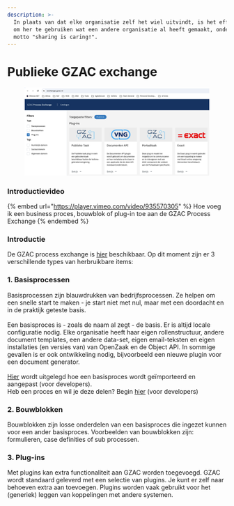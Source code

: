 ```yaml
---
description: >-
  In plaats van dat elke organisatie zelf het wiel uitvindt, is het efficiënter
  om her te gebruiken wat een andere organisatie al heeft gemaakt, onder het
  motto "sharing is caring!".
---
```


# Publieke GZAC exchange

<figure><img src="../.gitbook/assets/image (1) (1).png" alt=""><figcaption></figcaption></figure>

### Introductievideo

{% embed url="https://player.vimeo.com/video/935570305" %}
Hoe voeg ik een business proces, bouwblok of plug-in toe aan de GZAC Process Exchange
{% endembed %}

### Introductie

De GZAC process exchange is [hier](https://exchange.gzac.nl/) beschikbaar. Op dit moment zijn er 3 verschillende types van herbruikbare items:

### 1. Basisprocessen

Basisprocessen zijn blauwdrukken van bedrijfsprocessen. Ze helpen om een snelle start te maken - je start niet met nul, maar met een doordacht en in de praktijk geteste basis.\
\
Een basisproces is - zoals de naam al zegt - de basis. Er is altijd locale configuratie nodig. Elke organisatie heeft haar eigen rollenstructuur, andere document templates, een andere data-set, eigen email-teksten en eigen installaties (en versies van) van OpenZaak en de Object API. In sommige gevallen is er ook ontwikkeling nodig, bijvoorbeeld een nieuwe plugin voor een document generator.\
\
[Hier](https://github.com/generiekzaakafhandelcomponent/Basisprocessen) wordt uitgelegd hoe een basisproces wordt geïmporteerd en aangepast (voor developers).\
Heb een proces en wil je deze delen? Begin [hier](https://github.com/generiekzaakafhandelcomponent/Basisprocessen/blob/feature/generieke-zaak/CONTRIBUTING.md) (voor developers)

### 2. Bouwblokken

Bouwblokken zijn losse onderdelen van een basisproces die ingezet kunnen voor een ander basisproces. Voorbeelden van bouwblokken zijn: formulieren, case definities of sub processen.

### 3. Plug-ins

Met plugins kan extra functionaliteit aan GZAC worden toegevoegd. GZAC wordt standaard geleverd met een selectie van plugins. Je kunt er zelf naar behoeven extra aan toevoegen. Plugins worden vaak gebruikt voor het (generiek) leggen van koppelingen met andere systemen.

